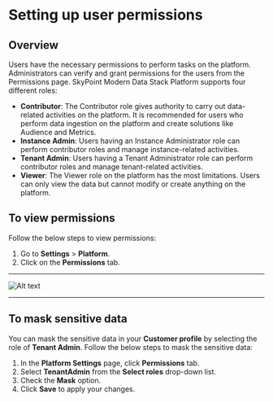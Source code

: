 # Setting up user permissions  

## Overview  

Users have the necessary permissions to perform tasks on the platform. Administrators can verify and grant permissions for the users from the Permissions page. SkyPoint Modern Data Stack Platform supports four different roles:

- **Contributor**: The Contributor role gives authority to carry out data-related activities on the platform. It is recommended for users who perform data ingestion on the platform and create solutions like Audience and Metrics.
- **Instance Admin**: Users having an Instance Administrator role can perform contributor roles and manage instance-related activities.
- **Tenant Admin**: Users having a Tenant Administrator role can perform contributor roles and manage tenant-related activities.
- **Viewer**: The Viewer role on the platform has the most limitations. Users can only view the data but cannot modify or create anything on the platform.

## To view permissions  

Follow the below steps to view permissions:  

1.	Go to **Settings** > **Platform**.
2.	Click on the **Permissions** tab.  

---
 
![Alt text](/doc_snippets/PlatformPermissions.png)  

---

## To mask sensitive data  

You can mask the sensitive data in your **Customer profile** by selecting the role of **Tenant Admin**. Follow the below steps to mask the sensitive data:

1. In the **Platform Settings** page, click **Permissions** tab.
2. Select **TenantAdmin** from the **Select roles** drop-down list.
3. Check the **Mask** option.
4. Click **Save** to apply your changes.

